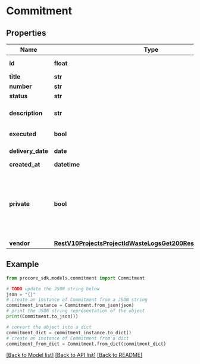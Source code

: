 # Commitment


## Properties

Name | Type | Description | Notes
------------ | ------------- | ------------- | -------------
**id** | **float** | Commitment ID | [optional] 
**title** | **str** | Title | [optional] 
**number** | **str** | Number | [optional] 
**status** | **str** | Status | [optional] 
**description** | **str** | Description of the Prime Contract | [optional] 
**executed** | **bool** | Executed status | [optional] 
**delivery_date** | **date** | Delivery date | [optional] 
**created_at** | **datetime** | Created at | [optional] 
**private** | **bool** | If true, visible to admins only; otherwise visible to those with access to the parent contract. | [optional] 
**vendor** | [**RestV10ProjectsProjectIdWasteLogsGet200ResponseInnerVendor**](RestV10ProjectsProjectIdWasteLogsGet200ResponseInnerVendor.md) |  | [optional] 

## Example

```python
from procore_sdk.models.commitment import Commitment

# TODO update the JSON string below
json = "{}"
# create an instance of Commitment from a JSON string
commitment_instance = Commitment.from_json(json)
# print the JSON string representation of the object
print(Commitment.to_json())

# convert the object into a dict
commitment_dict = commitment_instance.to_dict()
# create an instance of Commitment from a dict
commitment_from_dict = Commitment.from_dict(commitment_dict)
```
[[Back to Model list]](../README.md#documentation-for-models) [[Back to API list]](../README.md#documentation-for-api-endpoints) [[Back to README]](../README.md)


